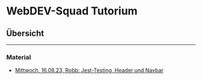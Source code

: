# WebDEV-Squad Tutorium

## Übersicht

---
### Material

- [Mittwoch, 16.08.23, Robb: Jest-Testing, Header und Navbar]()

